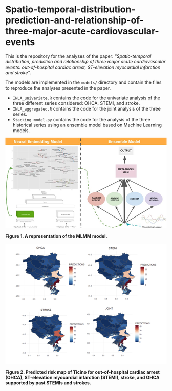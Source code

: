 # Spatio-temporal-distribution-prediction-and-relationship-of-three-major-acute-cardiovascular-events

This is the repository for the analyses of the paper: *"Spatio-temporal distribution, prediction and relationship of three major acute cardiovascular events: out-of-hospital cardiac arrest, ST-elevation myocardial infarction and stroke"*.

The models are implemented in the `models/` directory and contain the files to reproduce the analyses presented in the paper.

- `INLA_univariate.R` contains the code for the univariate analysis of the three different series considered: OHCA, STEMI, and stroke.
- `INLA_aggregated.R` contains the code for the joint analysis of the three series.
- `Stacking_model.py` contains the code for the analysis of the three historical series using an ensemble model based on Machine Learning models.

<img src="https://github.com/Fede-stack/Spatio-temporal-distribution-prediction-and-relationship-of-three-major-acute-cardiovascular-events/blob/main/images/StackingModel.jpg" alt="" width="800">

**Figure 1. A representation of the MLMM model.**

<img src="https://github.com/Fede-stack/Spatio-temporal-distribution-prediction-and-relationship-of-three-major-acute-cardiovascular-events/blob/main/images/maps.png" alt="" width="800">

**Figure 2. Predicted risk map of Ticino for out-of-hospital cardiac arrest (OHCA), ST-elevation myocardial infarction (STEMI), stroke, and OHCA supported by past STEMIs and strokes.**
